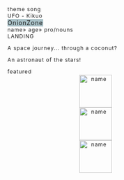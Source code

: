 

<!--
muted       : text
secondary   : highlight colour
bg-white    : background colour
link_url    : external links
img_url     : image links
-->

<!-- main bg -->
<div class="container my-3 mx-auto text-muted" style="
background: url(https://storage.googleapis.com/subtlepatterns-production/designers/subtlepatterns/uploads/spikes.png) 
repeat fixed; padding: 50px; border-radius:1rem; font-size:12px; letter-spacing:1px;">
<div class="container" style="max-width:800px;">
<div class="row my-4 mx-auto justify-content-center">

<!-- right column, sidebar image -->
<div class="col-sm-6 order-lg-2">
<div class="h-75 my-2 hidden-lg-down" style="
background: url(img_url) center center;
background-size:cover;border-radius:1rem;"><div style="position:absolute;bottom:150px;right:40px;"></div></div>

<!-- theme song, replace music_url with your youtube embed (the random numbers/letters at the end of a video link) -->
<div class="row no-gutters">
<div class="col-sm-12 my-4">
<span class="badge badge-pill text-uppercase bg-secondary" style="font-size: 12px; font-weight:400;">theme song</span>
<div class="py-3 px-4 mt-2 bg-white" style="border-radius:1rem;">
<span><iframe class="flex-fill" style="height:1em; width:1em; opacity:0; position:absolute; margin-top:5.5px; z-index:1;" frameborder="0" allow="accelerometer; encrypted-media; gyroscope; picture-in-picture" allowfullscreen src="https://www.youtube.com/embed/eFWDFqzk1gQ"></iframe><i class="fas fa-play mr-2 text-secondary" style="font-size:12px;"></i></span>
<span>UFO - Kikuo</span>
</div></div></div></div>

<!-- left column, general -->
<div class="col-sm-6 order-lg-1">
<div class="row">
<div class="col-sm-12 my-2">
<span class="badge badge-pill text-uppercase bg-secondary" style="background: #a9c1c7; font-size: 14px; font-weight:400;">OnionZone</span>
<div class="justify-content-between py-3 px-4 mt-2 bg-white" style="border-radius:1rem;">
<span>name</span>»
<span>age</span>»
<span>pro/nouns</span>
</div></div>

<!-- about -->
<div class="col-sm-12 my-2">
<span class="badge badge-pill text-uppercase bg-secondary" style="font-size: 12px; font-weight:400;">LANDING</span>
<div class="px-3 py-4 mt-2 bg-white" style="border-radius:1rem;">
<p>A space journey... through a coconut? </p>
<p>An astronaut of the stars!</p>
</div></div>

<!-- featured, square icons recommended -->
<div class="col-sm-12 my-2">
<span class="badge badge-pill text-uppercase bg-secondary" style="font-size: 12px; font-weight:400;">featured</span>
<div class="row no-gutters py-3 px-4 mt-2 bg-white" style="border-radius:1rem;" align="center">
    <div class="col-sm-4"><a href="link_url"><img class="btn btn-outline-secondary rounded-circle p-1 mb-2 tooltipster" title="name" style="width:75px;" src="himg_url"></a></div>
    <div class="col-sm-4"><a href="link_url"><img class="btn btn-outline-secondary rounded-circle p-1 mb-2 tooltipster" title="name" style="width:75px;" src="img_url"></a></div>
    <div class="col-sm-4"><a href="link_url"><img class="btn btn-outline-secondary rounded-circle p-1 mb-2 tooltipster" title="name" style="width:75px;" src="img_url"></a></div>
</div></div>

<!-- code credit and bg credits - dont remove! -->
<div class="col-sm-12 my-2 text-center">
<a href="link_url" class="tooltipster text-secondary" title="img credit"><i class="fal fa-image"></i></a>
<a href="https://www.toptal.com/designers/subtlepatterns/spikes-pattern/" class="tooltipster text-secondary" title="bg credit"><i class="fal fa-image"></i></a>
<a href="https://toyhou.se/11370961." class="tooltipster text-secondary" title="code by CCXVII"><i class="fal fa-skull-cow"></i></a>
</div></div></div>

<!-- end -->
</div></div></div>

